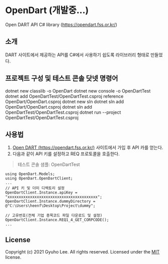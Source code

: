 # OpenDart (개발중...)
Open DART API C# library (https://opendart.fss.or.kr/)

## 소개
DART 사이트에서 제공하는 API를 C#에서 사용하기 쉽도록 라이브러리 형태로 만들었다.

## 프로젝트 구성 및 테스트 콘솔 닷넷 명령어
dotnet new classlib -o OpenDart
dotnet new console -o OpenDartTest
dotnet add OpenDartTest/OpenDartTest.csproj reference OpenDart/OpenDart.csproj
dotnet new sln
dotnet sln add OpenDart/OpenDart.csproj
dotnet sln add OpenDartTest/OpenDartTest.csproj
dotnet run --project OpenDartTest/OpenDartTest.csproj

## 사용법
1. [Open DART (https://opendart.fss.or.kr/)](https://opendart.fss.or.kr/) 사이트에서 가입 후 API 카를 얻는다.
2. 다음과 같이 API 키를 설정하고 REQ 프로토콜을 호출한다.
   
> 테스트 콘솔 샘플: OpenDartTest

~~~
using OpenDart.Models;
using OpenDart.OpenDartClient;
...
// API 키 및 더미 디렉토리 설정
OpenDartClient.Instance.apiKey = "xxxxxxxxxxxxxxxxxxxxxxxxxxxxxxxxxxxxxxxx";
OpenDartClient.Instance.dummyDirectory = @"C:\Users\heenf\Desktop\Project\dummy";

// 고유번호(전체 기업 종목코드 파일 다운로드 및 설정)
OpenDartClient.Instance.REQ1_4_GET_CORPCODE();
...
~~~

## License
Copyright (c) 2021 Gyuho Lee. All rights reserved.
Licensed under the [MIT](./LICENSE) license.